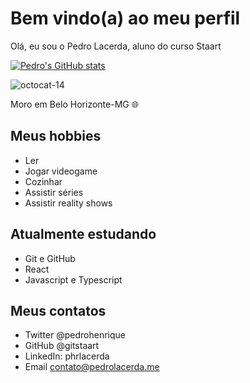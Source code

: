 # Bem vindo(a) ao meu perfil

Olá, eu sou o Pedro Lacerda, aluno do curso Staart

[![Pedro's GitHub stats](https://github-readme-stats.vercel.app/api?username=gitstaart&show_icons=true&theme=radical)](https://github.com/anuraghazra/github-readme-stats)


![octocat-14](https://user-images.githubusercontent.com/101407856/157886444-2fb8254d-d30a-4412-87ba-9f13c38c0414.png)

Moro em Belo Horizonte-MG 🌐

## Meus hobbies

- Ler
- Jogar videogame
- Cozinhar
- Assistir séries
- Assistir reality shows

## Atualmente estudando

- Git e GitHub
- React
- Javascript e Typescript

## Meus contatos

- Twitter @pedrohenrique
- GitHub @gitstaart
- LinkedIn: phrlacerda
- Email contato@pedrolacerda.me
